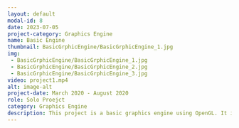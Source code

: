 ```yaml
---
layout: default
modal-id: 8
date: 2023-07-05
project-category: Graphics Engine
name: Basic Engine
thumbnail: BasicGrphicEngine/BasicGrphicEngine_1.jpg
img: 
 - BasicGrphicEngine/BasicGrphicEngine_1.jpg
 - BasicGrphicEngine/BasicGrphicEngine_2.jpg
 - BasicGrphicEngine/BasicGrphicEngine_3.jpg
video: project1.mp4
alt: image-alt
project-date: March 2020 - August 2020
role: Solo Proejct
category: Graphics Engine
description: This project is a basic graphics engine using OpenGL. It is a solol project made using C++ and OpenGL and GLSL. <br/> This is a graphic engine project that I made using OpenGL for the first time. Includes simple, basic graphics engine functionality.  <br/> - Keyboard and mouse Input <br/> - Window creation and control <br/> - Rendering 50 Objects <br/> - Catmull - Rom Spline <br/> - Back Face Curling <br/> This graphics engine project encompasses very basic functionalities, but it's a project of great significance to me because it's the first project I've created on my own using OpenGL. Integrating the features I implemented one by one into a unified engine allowed me to enhance my skills in combining and integrating diverse pieces of code. Through this project, I was able to render what I desired using the OpenGL graphics API and create a complete engine, which brought me a sense of accomplishment and pride.
---
```

